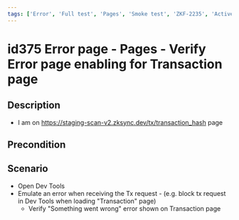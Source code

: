 ```yaml
---
tags: ['Error', 'Full test', 'Pages', 'Smoke test', 'ZKF-2235', 'Active']
---
```


# id375 Error page - Pages - Verify Error page enabling for Transaction page

## Description
  - I am on https://staging-scan-v2.zksync.dev/tx/transaction_hash page

## Precondition


## Scenario
- Open Dev Tools
- Emulate an error when receiving the Tx request
                - (e.g. block tx request in Dev Tools when loading "Transaction" page)
    - Verify "Something went wrong" error shown on Transaction page

